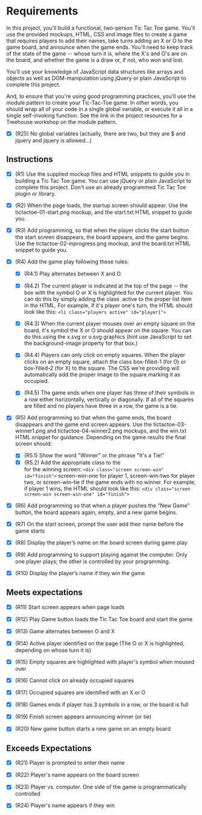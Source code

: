 # Requirements

In this project, you'll build a functional, two-person Tic Tac Toe game. You'll use the provided mockups, HTML, CSS and image files to create a game that requires players to add their names, take turns adding an X or O to the game board, and announce when the game ends. You'll need to keep track of the state of the game -- whose turn it is, where the X's and O's are on the board, and whether the game is a draw or, if not, who won and lost.

You'll use your knowledge of JavaScript data structures like arrays and objects as well as DOM-manipulation using jQuery or plain JavaScript to complete this project.

And, to ensure that you're using good programming practices, you’ll use the module pattern to create your Tic-Tac-Toe game. In other words, you should wrap all of your code in a single global variable, or execute it all in a single self-invoking function. See the link in the project resources for a Treehouse workshop on the module pattern.
 - [x] (R25) No global variables (actually, there are two, but they are $ and jquery and jquery is allowed...)


## Instructions
 - [x] (R1) Use the supplied mockup files and HTML snippets to guide you in building a Tic Tac Toe game. You can use jQuery or plain JavaScript to complete this project. Don't use an already programmed Tic Tac Toe plugin or library.
 - [x] (R2) When the page loads, the startup screen should appear. Use the tictactoe-01-start.png mockup, and the start.txt HTML snippet to guide you.
 - [x] (R3) Add programming, so that when the player clicks the start button the start screen disappears, the board appears, and the game begins. Use the tictactoe-02-inprogress.png mockup, and the board.txt HTML snippet to guide you.
 - [x] (R4) Add the game play following these rules:
    - [x] (R4.1) Play alternates between X and O.
    - [x] (R4.2) The current player is indicated at the top of the page -- the box with the symbol O or X is highlighted for the current player. You can do this by simply adding the class .active to the proper list item in the HTML. For example, if it's player one's turn, the HTML should look like this: ```<li class="players active" id="player1">```
    - [x] (R4.3) When the current player mouses over an empty square on the board, it's symbol the X or O should appear on the square. You can do this using the x.svg or o.svg graphics (hint use JavaScript to set the background-image property for that box.)
    - [x] (R4.4) Players can only click on empty squares. When the player clicks on an empty square, attach the class box-filled-1 (for O) or box-filled-2 (for X) to the square. The CSS we're providing will automatically add the proper image to the square marking it as occupied.
    - [x] (R4.5) The game ends when one player has three of their symbols in a row either horizontally, vertically or diagonally. If all of the squares are filled and no players have three in a row, the game is a tie.


 - [x] (R5) Add programming so that when the game ends, the board disappears and the game end screen appears. Use the tictactoe-03-winner1.png and tictactoe-04-winner2.png mockups, and the win.txt HTML snippet for guidance. Depending on the game results the final screen should:
   - [x] (R5.1) Show the word "Winner" or the phrase "It's a Tie!"
   - [x] (R5.2) Add the appropriate class to the <div> for the winning screen: ```<div class="screen screen-win" id="finish">``` screen-win-one for player 1, screen-win-two for player two, or screen-win-tie if the game ends with no winner. For example, if player 1 wins, the HTML should look like this: ```<div class="screen screen-win screen-win-one" id="finish">```

 - [x] (R6) Add programming so that when a player pushes the "New Game" button, the board appears again, empty, and a new game begins.

  - [x] (R7) On the start screen, prompt the user add their name before the game starts
  - [x] (R8) Display the player’s name on the board screen during game play
  - [x] (R9) Add programming to support playing against the computer. Only one player plays; the other is controlled by your programming.
  - [x] (R10) Display the player’s name if they win the game

## Meets expectations
 - [x] (R11) Start screen appears when page loads
 - [x] (R12) Play Game button loads the Tic Tac Toe board and start the game

 - [x] (R13) Game alternates between O and X
 - [x] (R14) Active player identified on the page (The O or X is highlighted, depending on whose turn it is)
 - [x] (R15) Empty squares are highlighted with player's symbol when moused over
 - [x] (R16) Cannot click on already occupied squares
 - [x] (R17) Occupied squares are identified with an X or O
 - [x] (R18) Games ends if player has 3 symbols in a row, or the board is full
 - [x] (R19) Finish screen appears announcing winner (or tie)
 - [x] (R20) New game button starts a new game on an empty board

## Exceeds Expectations

 - [x] (R21) Player is prompted to enter their name
 - [x] (R22) Player's name appears on the board screen
 - [x] (R23) Player vs. computer. One side of the game is programmatically controlled
 - [x] (R24) Player's name appears if they win

